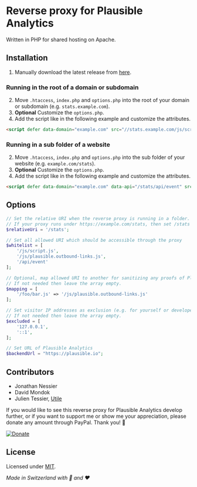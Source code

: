 # Reverse proxy for Plausible Analytics

Written in PHP for shared hosting on Apache.

## Installation

1. Manually download the latest release from [here](https://github.com/Neoflow/ReverseProxy-PlausibleAnalytics/releases/).

### Running in the root of a domain or subdomain

2. Move `.htaccess`, `index.php` and `options.php` into the root of your domain or subdomain (e.g. `stats.example.com`).
3. **Optional** Customize the `options.php`.
4. Add the script like in the following example and customize the attributes.

```html
<script defer data-domain="example.com" src="//stats.example.com/js/script.js"></script>
```

### Running in a sub folder of a website

2. Move `.htaccess`, `index.php` and `options.php` into the sub folder of your website (e.g. `example.com/stats`).
3. **Optional** Customize the `options.php`.
4. Add the script like in the following example and customize the attributes.

```html
<script defer data-domain="example.com" data-api="/stats/api/event" src="/stats/js/script.js"></script>
```

## Options

```php
// Set the relative URI when the reverse proxy is running in a folder.
// If your proxy runs under https://example.com/stats, then set /stats as relative URI and otherwise just leave the string blank.
$relativeUri = '/stats';

// Set all allowed URI which should be accessible through the proxy
$whitelist = [
    '/js/script.js',
    '/js/plausible.outbound-links.js',
    '/api/event'
];

// Optional, map allowed URI to another for sanitizing any proofs of Plausible Analytics in the URI.
// If not needed then leave the array empty.
$mapping = [
    '/foo/bar.js' => '/js/plausible.outbound-links.js'
];

// Set visitor IP addresses as exclusion (e.g. for yourself or developers)
// If not needed then leave the array empty.
$excluded = [
    '127.0.0.1',
    '::1',
];

// Set URL of Plausible Analytics
$backendUrl = "https://plausible.io";
```

## Contributors

* Jonathan Nessier
* David Mondok
* Julien Tessier, [Utile](https://www.utile.co)

If you would like to see this reverse proxy for Plausible Analytics develop further, or if you want to support me or
show me your appreciation, please
donate any amount through PayPal. Thank you! :beers:

[![Donate](https://img.shields.io/badge/Donate-paypal-blue)](https://www.paypal.me/JonathanNessier)

## License

Licensed under [MIT](LICENSE).

*Made in Switzerland with :cheese: and :heart:*

